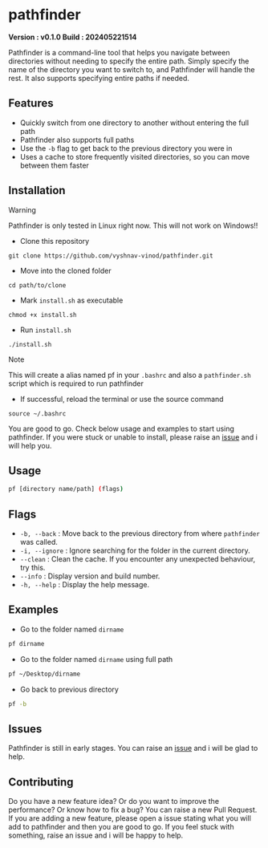 # pathfinder

**Version : v0.1.0 Build : 202405221514**

Pathfinder is a command-line tool that helps you navigate between directories without needing to specify the entire path. Simply specify the name of the directory you want to switch to, and Pathfinder will handle the rest. It also supports specifying entire paths if needed.

## Features

- Quickly switch from one directory to another without entering the full path
- Pathfinder also supports full paths
- Use the `-b` flag to get back to the previous directory you were in
- Uses a cache to store frequently visited directories, so you can move between them faster

## Installation

> [!WARNING]
> Pathfinder is only tested in Linux right now. This will not work on Windows!!


- Clone this repository
```
git clone https://github.com/vyshnav-vinod/pathfinder.git
```

- Move into the cloned folder
```
cd path/to/clone
```

- Mark `install.sh` as executable
```
chmod +x install.sh
```

- Run `install.sh`
```
./install.sh
```
> [!NOTE]
> This will create a alias named pf in your `.bashrc` and also a `pathfinder.sh` script which is required to run pathfinder

- If successful, reload the terminal or use the source command
```
source ~/.bashrc
```

You are good to go. Check below usage and examples to start using pathfinder. If you were stuck or unable to install, please raise an [issue](https://github.com/vyshnav-vinod/pathfinder/issues) and i will help you.

## Usage

```bash
pf [directory name/path] (flags)
```

## Flags

- `-b, --back` : Move back to the previous directory from where `pathfinder` was called.
- `-i, --ignore` : Ignore searching for the folder in the current directory.
- `--clean` : Clean the cache. If you encounter any unexpected behaviour, try this.
- `--info` : Display version and build number.
- `-h, --help` : Display the help message.

## Examples

- Go to the folder named `dirname`
```bash
pf dirname
```

- Go to the folder named `dirname` using full path
```bash
pf ~/Desktop/dirname
```

- Go back to previous directory
```bash
pf -b
```

## Issues

Pathfinder is still in early stages. You can raise an [issue](https://github.com/vyshnav-vinod/pathfinder/issues) and i will be glad to help. 

## Contributing

Do you have a new feature idea? Or do you want to improve the performance? Or know how to fix a bug? You can raise a new Pull Request. If you are adding a new feature, please open a issue stating what you will add to pathfinder and then you are good to go. If you feel stuck with something, raise an issue and i will be happy to help.